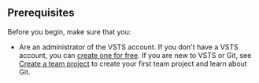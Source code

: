 ## Prerequisites

Before you begin, make sure that you:

* Are an administrator of the VSTS account. If you don't have a VSTS account, you can [create one for free](https://go.microsoft.com/fwlink/?LinkId=307137). If you are new to VSTS or Git, see [Create a team project](https://www.visualstudio.com/docs/setup-admin/create-team-project) to create your first team project and learn about Git.